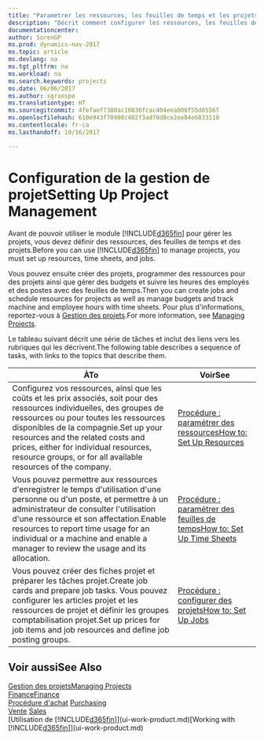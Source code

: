 ```yaml
---
title: "Paramétrer les ressources, les feuilles de temps et les projets"
description: "Décrit comment configurer les ressources, les feuilles de temps et les projets pour la gestion des projets."
documentationcenter: 
author: SorenGP
ms.prod: dynamics-nav-2017
ms.topic: article
ms.devlang: na
ms.tgt_pltfrm: na
ms.workload: na
ms.search.keywords: projects
ms.date: 06/06/2017
ms.author: sgroespe
ms.translationtype: HT
ms.sourcegitcommit: 4fefaef7380ac10836fcac404eea006f55d8556f
ms.openlocfilehash: 610e943f70908c402f3ad78d8ce2ee84e6033110
ms.contentlocale: fr-ca
ms.lasthandoff: 10/16/2017

---
```

# <a name="setting-up-project-management"></a><span data-ttu-id="5d73d-103">Configuration de la gestion de projet</span><span class="sxs-lookup"><span data-stu-id="5d73d-103">Setting Up Project Management</span></span>
<span data-ttu-id="5d73d-104">Avant de pouvoir utiliser le module [!INCLUDE[d365fin](includes/d365fin_md.md)] pour gérer les projets, vous devez définir des ressources, des feuilles de temps et des projets.</span><span class="sxs-lookup"><span data-stu-id="5d73d-104">Before you can use [!INCLUDE[d365fin](includes/d365fin_md.md)] to manage projects, you must set up resources, time sheets, and jobs.</span></span>

<span data-ttu-id="5d73d-105">Vous pouvez ensuite créer des projets, programmer des ressources pour des projets ainsi que gérer des budgets et suivre les heures des employés et des postes avec des feuilles de temps.</span><span class="sxs-lookup"><span data-stu-id="5d73d-105">Then you can create jobs and schedule resources for projects as well as manage budgets and track machine and employee hours with time sheets.</span></span> <span data-ttu-id="5d73d-106">Pour plus d'informations, reportez-vous à [Gestion des projets](projects-manage-projects.md).</span><span class="sxs-lookup"><span data-stu-id="5d73d-106">For more information, see [Managing Projects](projects-manage-projects.md).</span></span>  

<span data-ttu-id="5d73d-107">Le tableau suivant décrit une série de tâches et inclut des liens vers les rubriques qui les décrivent.</span><span class="sxs-lookup"><span data-stu-id="5d73d-107">The following table describes a sequence of tasks, with links to the topics that describe them.</span></span>

| <span data-ttu-id="5d73d-108">À</span><span class="sxs-lookup"><span data-stu-id="5d73d-108">To</span></span> | <span data-ttu-id="5d73d-109">Voir</span><span class="sxs-lookup"><span data-stu-id="5d73d-109">See</span></span> |
| --- | --- |
| <span data-ttu-id="5d73d-110">Configurez vos ressources, ainsi que les coûts et les prix associés, soit pour des ressources individuelles, des groupes de ressources ou pour toutes les ressources disponibles de la compagnie.</span><span class="sxs-lookup"><span data-stu-id="5d73d-110">Set up your resources and the related costs and prices, either for individual resources, resource groups, or for all available resources of the company.</span></span> |[<span data-ttu-id="5d73d-111">Procédure : paramétrer des ressources</span><span class="sxs-lookup"><span data-stu-id="5d73d-111">How to: Set Up Resources</span></span>](projects-how-setup-resources.md) |
| <span data-ttu-id="5d73d-112">Vous pouvez permettre aux ressources d'enregistrer le temps d'utilisation d'une personne ou d'un poste, et permettre à un administrateur de consulter l'utilisation d'une ressource et son affectation.</span><span class="sxs-lookup"><span data-stu-id="5d73d-112">Enable resources to report time usage for an individual or a machine and enable a manager to review the usage and its allocation.</span></span> |[<span data-ttu-id="5d73d-113">Procédure : paramétrer des feuilles de temps</span><span class="sxs-lookup"><span data-stu-id="5d73d-113">How to: Set Up Time Sheets</span></span>](projects-how-setup-time-sheets.md) |
| <span data-ttu-id="5d73d-114">Vous pouvez créer des fiches projet et préparer les tâches projet.</span><span class="sxs-lookup"><span data-stu-id="5d73d-114">Create job cards and prepare job tasks.</span></span> <span data-ttu-id="5d73d-115">Vous pouvez configurer les articles projet et les ressources de projet et définir les groupes comptabilisation projet.</span><span class="sxs-lookup"><span data-stu-id="5d73d-115">Set up prices for job items and job resources and define job posting groups.</span></span> |[<span data-ttu-id="5d73d-116">Procédure : configurer des projets</span><span class="sxs-lookup"><span data-stu-id="5d73d-116">How to: Set Up Jobs</span></span>](projects-how-setup-jobs.md) |

## <a name="see-also"></a><span data-ttu-id="5d73d-117">Voir aussi</span><span class="sxs-lookup"><span data-stu-id="5d73d-117">See Also</span></span>
[<span data-ttu-id="5d73d-118">Gestion des projets</span><span class="sxs-lookup"><span data-stu-id="5d73d-118">Managing Projects</span></span>](projects-manage-projects.md)  
[<span data-ttu-id="5d73d-119">Finance</span><span class="sxs-lookup"><span data-stu-id="5d73d-119">Finance</span></span>](finance.md)  
<span data-ttu-id="5d73d-120">[Procédure d'achat](purchasing-manage-purchasing.md)       </span><span class="sxs-lookup"><span data-stu-id="5d73d-120">[Purchasing](purchasing-manage-purchasing.md)       </span></span>  
<span data-ttu-id="5d73d-121">[Vente](sales-manage-sales.md)   </span><span class="sxs-lookup"><span data-stu-id="5d73d-121">[Sales](sales-manage-sales.md)   </span></span>  
<span data-ttu-id="5d73d-122">[Utilisation de [!INCLUDE[d365fin](includes/d365fin_md.md)]](ui-work-product.md)</span><span class="sxs-lookup"><span data-stu-id="5d73d-122">[Working with [!INCLUDE[d365fin](includes/d365fin_md.md)]](ui-work-product.md)</span></span>  

